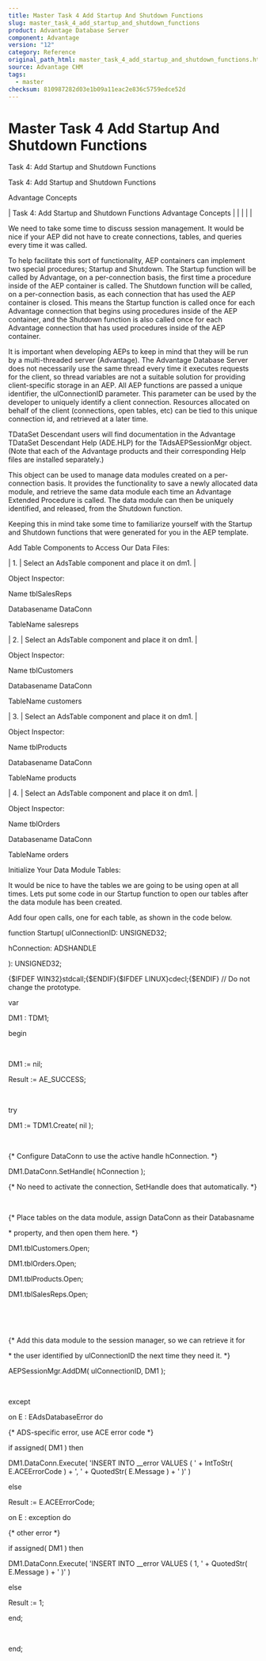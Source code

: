 ```yaml
---
title: Master Task 4 Add Startup And Shutdown Functions
slug: master_task_4_add_startup_and_shutdown_functions
product: Advantage Database Server
component: Advantage
version: "12"
category: Reference
original_path_html: master_task_4_add_startup_and_shutdown_functions.htm
source: Advantage CHM
tags:
  - master
checksum: 810987282d03e1b09a11eac2e836c5759edce52d
---
```


# Master Task 4 Add Startup And Shutdown Functions

Task 4: Add Startup and Shutdown Functions

Task 4: Add Startup and Shutdown Functions

Advantage Concepts

| Task 4: Add Startup and Shutdown Functions  Advantage Concepts |  |  |  |  |

We need to take some time to discuss session management. It would be nice if your AEP did not have to create connections, tables, and queries every time it was called.

To help facilitate this sort of functionality, AEP containers can implement two special procedures; Startup and Shutdown. The Startup function will be called by Advantage, on a per-connection basis, the first time a procedure inside of the AEP container is called. The Shutdown function will be called, on a per-connection basis, as each connection that has used the AEP container is closed. This means the Startup function is called once for each Advantage connection that begins using procedures inside of the AEP container, and the Shutdown function is also called once for each Advantage connection that has used procedures inside of the AEP container.

It is important when developing AEPs to keep in mind that they will be run by a multi-threaded server (Advantage). The Advantage Database Server does not necessarily use the same thread every time it executes requests for the client, so thread variables are not a suitable solution for providing client-specific storage in an AEP. All AEP functions are passed a unique identifier, the ulConnectionID parameter. This parameter can be used by the developer to uniquely identify a client connection. Resources allocated on behalf of the client (connections, open tables, etc) can be tied to this unique connection id, and retrieved at a later time.

TDataSet Descendant users will find documentation in the Advantage TDataSet Descendant Help (ADE.HLP) for the TAdsAEPSessionMgr object. (Note that each of the Advantage products and their corresponding Help files are installed separately.)

This object can be used to manage data modules created on a per-connection basis. It provides the functionality to save a newly allocated data module, and retrieve the same data module each time an Advantage Extended Procedure is called. The data module can then be uniquely identified, and released, from the Shutdown function.

Keeping this in mind take some time to familiarize yourself with the Startup and Shutdown functions that were generated for you in the AEP template.

Add Table Components to Access Our Data Files:

| 1. | Select an AdsTable component and place it on dm1. |

Object Inspector:

Name tblSalesReps

Databasename DataConn

TableName salesreps

| 2. | Select an AdsTable component and place it on dm1. |

Object Inspector:

Name tblCustomers

Databasename DataConn

TableName customers

| 3. | Select an AdsTable component and place it on dm1. |

Object Inspector:

Name tblProducts

Databasename DataConn

TableName products

| 4. | Select an AdsTable component and place it on dm1. |

Object Inspector:

Name tblOrders

Databasename DataConn

TableName orders

Initialize Your Data Module Tables:

It would be nice to have the tables we are going to be using open at all times. Lets put some code in our Startup function to open our tables after the data module has been created.

Add four open calls, one for each table, as shown in the code below.

function Startup( ulConnectionID: UNSIGNED32;

hConnection: ADSHANDLE

): UNSIGNED32;

{$IFDEF WIN32}stdcall;{$ENDIF}{$IFDEF LINUX}cdecl;{$ENDIF} // Do not change the prototype.

var

DM1 : TDM1;

begin

 

DM1 := nil;

Result := AE\_SUCCESS;

 

try

DM1 := TDM1.Create( nil );

 

{\* Configure DataConn to use the active handle hConnection. \*}

DM1.DataConn.SetHandle( hConnection );

{\* No need to activate the connection, SetHandle does that automatically. \*}

 

{\* Place tables on the data module, assign DataConn as their Databasname

\* property, and then open them here. \*}

DM1.tblCustomers.Open;

DM1.tblOrders.Open;

DM1.tblProducts.Open;

DM1.tblSalesReps.Open;

 

 

{\* Add this data module to the session manager, so we can retrieve it for

\* the user identified by ulConnectionID the next time they need it. \*}

AEPSessionMgr.AddDM( ulConnectionID, DM1 );

 

except

on E : EAdsDatabaseError do

{\* ADS-specific error, use ACE error code \*}

if assigned( DM1 ) then

DM1.DataConn.Execute( 'INSERT INTO \_\_error VALUES ( ' + IntToStr( E.ACEErrorCode ) + ', ' + QuotedStr( E.Message ) + ' )' )

else

Result := E.ACEErrorCode;

on E : exception do

{\* other error \*}

if assigned( DM1 ) then

DM1.DataConn.Execute( 'INSERT INTO \_\_error VALUES ( 1, ' + QuotedStr( E.Message ) + ' )' )

else

Result := 1;

end;

 

end;
